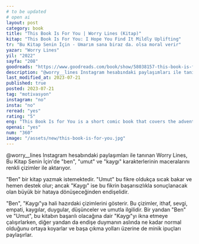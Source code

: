 ```yaml
---
# to be updated
# open ai
layout: post
category: book
title: "This Book Is For You | Worry Lines (Kitap)"
kitap: "This Book Is For You: I Hope You Find It Mildly Uplifting"
tr: "Bu Kitap Senin İçin - Umarım sana biraz da. olsa moral verir"
yazar: "Worry Lines"
yil: "2022"
sayfa: "208"
goodreads: "https://www.goodreads.com/book/show/58038157-this-book-is-for-you"
description: "@worry__lines Instagram hesabındaki paylaşımları ile tanınan Worry Lines, Bu Kitap Senin İçin'de ben, umut ve kaygı karakterlerinin maceralarını renkli çizimler ile aktarıyor. "
last_modified_at: 2023-07-21
published: true
posted: 2023-07-21
tag: "motivasyon"
instagram: "no"
insta: "no"
reread: "yes"
rating: "5"
eng: "This Book Is for You is a short comic book that covers the adventures of the characters me, worry, and hope by @worry__lines."
openai: "yes"
num: "360"
image: "/assets/new/this-book-is-for-you.jpg"
---
```


@worry\_\_lines Instagram hesabındaki paylaşımları ile tanınan Worry Lines, Bu Kitap Senin İçin'de "ben", "umut" ve "kaygı" karakterlerinin maceralarını renkli çizimler ile aktarıyor.

"Ben" bir kitap yazmak istemektedir. "Umut" bu fikre oldukça sıcak bakar ve hemen destek olur; ancak "Kaygı" ise bu fikrin başarısızlıkla sonuçlanacak olan büyük bir hataya dönüşeceğinden endişelidir.

"Ben", "Kaygı"ya hali hazırdaki çizimlerini gösterir. Bu çizimler, ithaf, sevgi, empati, kaygılar, duygular, düşünceler ve umutla ilgilidir. Bir yandan "Ben" ve "Umut", bu kitabın başarılı olacağına dair "Kaygı"yı ikna etmeye çalışırlarken, diğer yandan da endişe duymanın aslında ne kadar normal olduğunu ortaya koyarlar ve başa çıkma yolları üzerine de minik ipuçları paylaşırlar.
